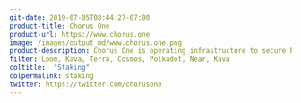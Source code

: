 ```yaml
---
git-date: 2019-07-05T08:44:27-07:00
product-title: Chorus One
product-url: https://www.chorus.one
image: /images/output_md/www.chorus.one.png
product-description: Chorus One is operating infrastructure to secure Proof-of-Stake blockchain networks.
filter: Loom, Kava, Terra, Cosmos, Polkadot, Near, Kava
coltitle:  "Staking"
colpermalink: staking
twitter: https://twitter.com/chorusone
---
```

